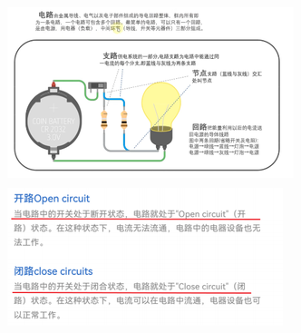![](../photo/Pasted%20image%2020221115144224.png)

![](../photo/Pasted%20image%2020231004115200.png)